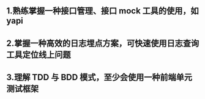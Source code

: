 ## 1.熟练掌握一种接口管理、接口 mock 工具的使用，如 yapi

## 2.掌握一种高效的日志埋点方案，可快速使用日志查询工具定位线上问题

## 3.理解 TDD 与 BDD 模式，至少会使用一种前端单元测试框架
